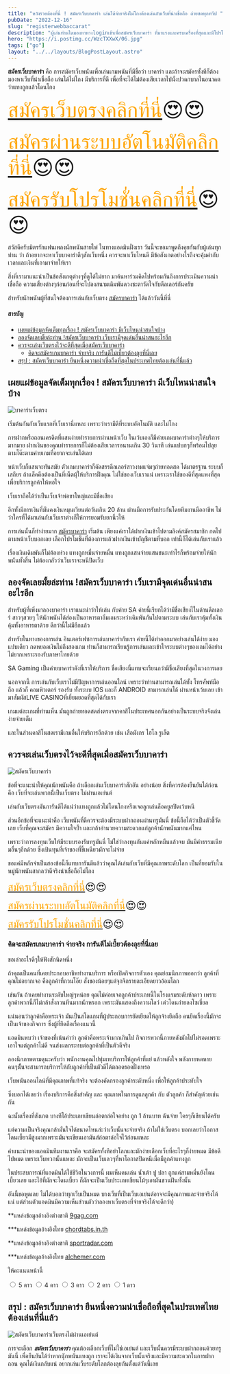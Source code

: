```yaml
---
title: "หวังรวยต้องที่นี่ ! สมัครเว็บบาคาร่า เล่นได้จ่ายจริงไม่โกงต้องเล่นกับเว็บที่น่าเชื่อถือ ถ่ายสดทุกทวีป "
pubDate: "2022-12-16"
slug: "registerwebbaccarat"
description: "ผู้เล่นท่านใดมองหาทางloginเข้าเพื่อสมัครเว็บบาคาร่า ที่มาแรงและครบเครื่องที่สุดและมีโปรโมชั่นเครดิตให้ต้องกดกับเรา หรือจะเล่นเกมอื่นก็มีหมด"
hero: "https://i.postimg.cc/WzcTXXwX/06.jpg"
tags: ["go"]
layout: "../../layouts/BlogPostLayout.astro"
---
```


**สมัครเว็บบาคาร่า** คือ การสมัครเว็บพนันเพื่อเล่นเกมพนันที่มีชื่อว่า บาคาร่า และถ้าจะสมัครทั้งทีก็ต้องมองหาเว็บที่น่าเชื่อถือ เล่นได้ไม่โกง มีบริการที่ดี เพื่อที่จะได้ไม่ต้องเสียเวลาไปนั่งปวดกบาลในอนาคตว่าแทงถูกแล้วโดนโกง

<font size= "7">[<span style="color:orange">สมัครเว็บตรงคลิกที่นี่</span>](https://nazavip.com/26174/t41626o2r59456244323y2m2l464p4)😍😍</font>

<font size= "7">[<span style="color:orange">สมัครผ่านระบบอัตโนมัติคลิกที่นี่</span>](https://nazavip.com/26174/t41626o2r59456244323y2m2l464p4)😍😍</font>

<font size= "7">[<span style="color:orange">สมัครรับโปรโมชั่นคลิกที่นี</span>่](https://nazavip.com/26174/t41626o2r59456244323y2m2l464p4)😍😍</font>

สวัสดีครับมิตรรักแฟนเพลงนักพนันสายไพ่ ในทางแอดมินฝั่งเรา วันนี้จะขอมาพูดถึงคุยกันกับผู้เล่นทุกท่าน ว่า ถ้าอยากจะหาเว็บบาคาร่าดีๆสักเว็บหนึ่ง ควรจะหาเว็บไหนดี มีข้อสังเกตอย่างไรถึงจะคุ้มค่ากับเวลาและเงินที่เอามาจ่ายให้เรา  

สิ่งที่เรามาแนะนำเป็นข้อสังเกตุต่างๆที่ดูได้ไม่ยาก มาค้นหาร่วมคิดไปพร้อมกันถึงการประเมินความน่าเชื่อถือ  ความเสี่ยงต่างๆก่อนก่อนที่จะไปลงสนามเดิมพันดวงชะตาวัดใจกับดีลเลอร์กันครับ


สำหรับนักพนันผู้ที่สนใจต้องการเล่นกับเว็บตรง [สมัครบาคาร่า](registerbaccarat) ได้แล้ววันนี้ที่นี่ 




#### สารบัญ
- [เผยแผ่ข้อมูลจัดเต็มทุกเรื่อง ! สมัครเว็บบาคาร่า มีเว็บไหนน่าสนใจบ้าง ](#เผยแผ่ข้อมูลจัดเต็มทุกเรื่อง--สมัครเว็บบาคาร่า-มีเว็บไหนน่าสนใจบ้าง-)
- [ลองจัดเลยมั้ยล่ะท่าน !สมัครเว็บบาคาร่า เว็บเรามีจุดเด่นอื่นน่าสนอะไรอีก](#ลองจัดเลยมั้ยล่ะท่าน-สมัครเว็บบาคาร่า-เว็บเรามีจุดเด่นอื่นน่าสนอะไรอีก)
- [ควรจะเล่นเว็บตรงไว้จะดีที่สุดเมื่อสมัครเว็บบาคาร่า](#ควรจะเล่นเว็บตรงไว้จะดีที่สุดเมื่อสมัครเว็บบาคาร่า)
  - [คิดจะสมัครเกมบาคาร่า จ่ายจริง การันตีไม่เบี้ยวต้องลุยที่นี่เลย](#คิดจะสมัครเกมบาคาร่า-จ่ายจริง-การันตีไม่เบี้ยวต้องลุยที่นี่เลย)
- [สรุป : สมัครเว็บบาคาร่า ยืนหนึ่งความน่าเชื่อถือที่สุดในประเทศไทยต้องเล่นที่นี่แล้ว](#สรุป--สมัครเว็บบาคาร่า-ยืนหนึ่งความน่าเชื่อถือที่สุดในประเทศไทยต้องเล่นที่นี่แล้ว)

## เผยแผ่ข้อมูลจัดเต็มทุกเรื่อง ! สมัครเว็บบาคาร่า มีเว็บไหนน่าสนใจบ้าง <a name="01"></a>




![บาคาร่าเว็บตรง](https://i.postimg.cc/WzcTXXwX/06.jpg)

เริ่มต้นกันกับเว็บแรกที่เว็บเรานี่แหละ เพราะว่าเรามีดีที่ระบบอัตโนมัติ และไม่โกง

การฝากหรือถอนเครดิตที่แสนง่ายทำรายการผ่านหน้าเว็บ  ในเว้บเองก็มีค่ายเกมบาคาร่าต่างๆให้บริการมากมาย ฝากเงินของคุณทำรายการก็ไม่ต้องเสียเวลารอนานเกิน 30 วินาที เล่นแปบกๆก็พร้อมไปลุยตามโต๊ะตามค่ายเกมที่อยากจะเล่นได้เลย

หน้าเว็บก็แสนจะทันสมัย ตัวเกมบาคาร่าก็คัดสรรดีลเลอร์สาวงามแจ่มๆถ่ายทอดสด ได้มาตรฐาน ระบบก็เสถียร ถ้าแล็คคือต้องเป็นที่เน็ตผุ้ให้บริการฝั่งคุณ ไม่ใช่ของเว็บเราแน่ เพราะเราใช้ของดีที่สุดแพงที่สุดเพื่อบริการลูกค้าให้พอใจ

 

เว็บเราถือได้ว่าเป็นเว็บเจ้าพ่อขาใหญ่และมีชื่อเสียง

อีกทั้งมีการเงินที่มั่นคงเงินหมุนเวียนต่อวันเกิน 20 ล้าน ผ่านมือการรับประกันโดยทีมงานมืออาชีพ  ไม่ว่าใครที่ได้มาเล่นกับเว็บเราต่างก็ให้การยอมรับยกนิ้วให้ 

 การเล่นนั้นก็ทำง่ายมาก [สมัครบาคาร่า](registerbaccarat) เริ่มต้น เพียงแค่เราได้ฝากเงินเข้าไปตามลิงค์สมัครสมาชิก กดไปตามหน้าเว็บบอกเลย เลือกโปรโมชั่นที่ต้องการแล้วฝากเงินเข้าบัญชีตามที่บอก เท่านี้ก็ได้เล่นกับเราแล้ว

เรื่องเงินเดิมพันก็ไม่ต้องห่วง แทงถูกหมื่นจ่ายหมื่น แทงถูกแสนจ่ายแสนชนะเท่าไรก็พร้อมจ่ายให้นักพนันทั้งสิ้น ไม่ต้องกลัวว่าเว็บเราจะหนีปิดเว็บ

## ลองจัดเลยมั้ยล่ะท่าน !สมัครเว็บบาคาร่า เว็บเรามีจุดเด่นอื่นน่าสนอะไรอีก


สำหรับผู้ที่เพิ่งมาลองบาคาร่า เราแนะนำว่าให้เล่น กับค่าย SA ค่ายนี้เรียกได้ว่ามีชื่อเสียงไในด้านดีลเลอร์ สาวๆสวยๆ ให้นักพนันได้ส่องเป็นอาหารตาอิ่มเอมระหว่าเดิมพันกันไปตามระบบ 
เล่นกับเราคุ้มทั้งเงินคุ้มทั้งอาหารตาด้วย ดีกว่านี้ไม่มีอีกแล้ว

สำหรับในทางของการเล่น อินเตอร์เฟซการเล่นบาคาร่ากับเรา ค่ายนี้ได้ทำออกมาอย่างเล่นได้ง่าย มองแปบเดียว กดหยอดเงินไม่ถึงสองเกม ท่านก็สามารถเรียนรู้การเล่นและเข้าใจระบบต่างๆของเกมได้อย่างไม่ยากเพราะรองรับภาษาไทยด้วย

 

SA Gaming เป็นค่ายบาคาร่าดังที่เราให้บริการ ชื่อเสียงนี่แทบจะเรียนกว่ามีชื่อเสียงที่สุดในวงการเลย

 

นอกจากนี้ การเล่นกับเว็บเราไม่มีปัญหาการเล่นออนไลน์ เพราะว่าท่านสามารถเล่นได้ทั้ง โทรศัพท์มือถือ แล้วก็ คอมพิวเตอร์ รองรับ ทั้งระบบ IOS และก็ ANDROID สามารถเล่นได้ ผ่านหน้าเว้บเลย เข้ามาสัมผัสLIVE CASINOที่เยี่ยมยอดที่สุดได้กับเรา 

เกมแต่ละเกมที่ท่านเห็น มันถูกถ่ายทอดสดส่งตรงจากคาสิโนประเทศนอกกันอย่างเป็นระบบจริงจังเล่นง่ายจ่ายเต็ม

และในส่วนคาสิโนสดเรามีเกมอื่นให้บริการอีกด้วย เช่น เสือมังกร ไฮโล รูเล็ต 

## ควรจะเล่นเว็บตรงไว้จะดีที่สุดเมื่อสมัครเว็บบาคาร่า 

![สมัครเว็บบาคาร่า](https://i.postimg.cc/852Px1Nd/05.jpg)


ข้อที่จะแนะนำให้คุณนักพนันคือ ถ้าเลือกเล่นเว็บบาคาร่าสักอัน อย่างน้อย สิ่งที่ควรต้องยืนยันได้ก่อนคือ เว็บที่จะเล่นพวกนี่้เป็นเว็บตรง ไม่ผ่านเอเย่นต์ 

เล่นกับเว็บตรงมันการันตีได้แน่ว่าแทงถูกแล้วไม่โดนโกงหรือเจอลูกเล่นล็อคยูสปิดเว้บหนี

ส่วนอีกข้อที่จะแนะนำคือ เว็บพนันที่ดีควรจะต้องมีระบบฝากถอนผ่านทรูมันนี่ ข้อนี้ถือได้ว่าเป็นตัวชี้วัดเลย เว็บที่คุณจะสมัคร มีความใจป้ำ และกล้าอำนวยความสะดวกแก่ลูกค้านักพนันมากแค่ไหน

เพราะว่าการลงทุนเว็บให้มีระบบรองรับทรูมันนี่ ไม่ใช่ว่าลงทุนกันแค่หลักหมืนแล้วจบ มันมีค่าธรรมเนียมอื่นๆอีกด้วย ซึ่งเป้นทุนที่เจ้าของที่ขี้เหนียวมักจะไม่จ่าย

ขอแค่มีหลักจำเป็นสองข้อนี้ก็แทบการันตีแล้วว่าคุณได้เล่นกับเว็บที่มีคุณภาพระดับโลก เป็นที่ยอมรับในหมู่นักพนันสากลว่าดีจริงน่าเชื่อถือไม่โกง

<font size= "5">[<span style="color:orange">สมัครเว็บตรงคลิกที่นี่</span>](https://nazavip.com/26174/t41626o2r59456244323y2m2l464p4)😍😍</font>

<font size= "5">[<span style="color:orange">สมัครผ่านระบบอัตโนมัติคลิกที่นี่</span>](https://nazavip.com/26174/t41626o2r59456244323y2m2l464p4)😍😍</font>

<font size= "5">[<span style="color:orange">สมัครรับโปรโมชั่นคลิกที่นี</span>่](https://nazavip.com/26174/t41626o2r59456244323y2m2l464p4)😍😍</font>

 
### คิดจะสมัครเกมบาคาร่า จ่ายจริง การันตีไม่เบี้ยวต้องลุยที่นี่เลย


ขอเล่าอะไรดีๆให้ฟังสักนิดหนึ่ง

ถ้าคุณเป็นคนที่เคยประกอบอาชีพทำงานบริการ หรือเปิดกิจการตัวเอง คุณย่อมนึกภาพออกว่า ลูกค้าที่คุณไม่อยากเจอ คือลูกค้าที่กวนโอ๊ย สั่งของน้อยๆแต่จุกจิกรายละเอียดยาวอ้อมโลก 

เช่นกัน ถ้าเคยทำงานระดับใหญ่ๆหน่อย คุณไม่ค่อยเจอลูกค้าประเภทนี้ในโรงแรมระดับห้าดาว เพราะลูกค้าพวกนี้ก็ไม่กล้าสั่งกวนทีนมากนักหรอก เพราะมันแสดงถึงความโลว์ เด๋วโดนถ่ายลงโซเชี่ยล

แน่นอนว่าลูกค้าคือพระเจ้า มันเป็นสโลแกนที่ผู้ประกอบการยัดเยียดให้ลูกจ้างยึดถือ คนยึดเรื่องนี้มักจะเป็นเจ้าของกิจการ ซึ่งผู้ที่ยึดถือเรื่องแนวนี้ 

แอดมินพบว่า เจ้าของที่เน้นคำว่า ลูกค้าคือพระเจ้ามากเกินไป กิจการพวกนี้ภายหลังมักไปไม่รอดเพราะเอาใจแต่ลูกค้าไม่ดี  จนส่งผลกระทบต่อลูกค้าที่เป็นตัวดีจริง 

ลองนึกภาพตามดุนะครับว่า พนักงานคุณไปทุ่มเทบริการให้ลูกค้าที่แย่ แล้วพลังใจ พลังกายหดหาย คนๆนัั้นจะสามารถบริการให้กับลูกค้าที่เป็นตัวดีได้ตลอดรอดฝั่งเหรอ

เว็บพนันออนไลน์ที่มีคุณภาพที่แท้จริง จะต้องคัดกรองลูกค้าระดับหนึ่ง เพื่อให้ลูกค้าประทับใจ

 

ซึ่งบอกได้เลยว่า เรื่องบริการคือสิ่งสำคัญ และ คุณภาพในการดูแลลูกค้า กับ ตัวลูกค้า ก็สำคัญด้วยเช่นกัน

ฉะนั้นเรื่องที่สังเกต บางทีไอ้ประเภทเขียนล่อตาล่อใจอย่าง ถูก 1 ล้านบาท ฉันจ่าย ใครๆก็เขียนได้ครับ 

แต่ความเป็นจริงคุณกล้ามั่นใจได้ขนาดไหนล่ะว่าเว็บนั้นจะจ่ายจริง ถ้าไม่ใช่เว็บตรง บอกเลยว่าโอกาสโดนเบี้ยวมีสูงมากเพราะมันจะเขียนเอามันส์ล่อตาล่อใจไว้ก่อนแหละ


คำแนะนำของแอดมินทีมงานเราคือ จะสมัครทั้งทีอย่าโลภและมักง่ายเลือกเว็บที่อะไรๆก็ง่ายหมด มีข้อดีไปหมด เพราะเว็บพวกนั้นแหละ มักจะเป็นเว็บเลวๆที่หาโอกาสปิดหนีเมื่อมีลูกค้าแทงถูก

ในประสบการณ์ที่แอดมินได้ใช้ชีวิตในวงการนี้ ผมเห็นคนเล่น น้ำเต้า ปู ปลา ถูกแค่สามหมี่นยังโดนเบี้ยวเลย และไอ้ที่มักจะโดนเบี้ยว ก็มักจะเป็นเว็บประเภทเขียนโม้ๆเอามันชวนฝันทั้งนั้น

อันนี้ขอพูดเลย ไม่ได้บอกว่าทุกเว็บเป็นหมด บางเว็บที่เป็นเว็บเอเย่นต์อาจจะมีคุณภาพและจ่ายจริงได้แน่ แต่ส่วนตัวแอดมินมีความเห็นส่วนตัวว่าลองหาเว็บตรงที่จ่ายจริงได้จะดีกว่า) 

**แหล่งข้อมูลอ้างอิงต่างชาติ [9gag.com](https://9gag.com/)

***แหล่งข้อมูลอ้างอิงไทย  [chordtabs.in.th](https://chordtabs.in.th/)



**แหล่งข้อมูลอ้างอิงต่างชาติ [sportradar.com](https://sportradar.com/regions/?redirect_to=)

***แหล่งข้อมูลอ้างอิงไทย  [alchemer.com](https://www.alchemer.com/)

ให้คะแนนหน้านี้
<head>
  <meta charset="UTF-8">
  <link rel="stylesheet" type="text/css" href="style.css">
  <title>Star rating using pure CSS</title>
</head>

<body>
  <div class="rate">
    <input type="radio" id="star5" name="rate" value="5" />
    <label for="star5" title="text">5 ดาว</label>
    <input type="radio" id="star4" name="rate" value="4" />
    <label for="star4" title="text">4 ดาว</label>
    <input type="radio" id="star3" name="rate" value="3" />
    <label for="star3" title="text">3 ดาว</label>
    <input type="radio" id="star2" name="rate" value="2" />
    <label for="star2" title="text">2 ดาว</label>
    <input type="radio" id="star1" name="rate" value="1" />
    <label for="star1" title="text">1 ดาว</label>
  </div>
</body>

## สรุป : สมัครเว็บบาคาร่า ยืนหนึ่งความน่าเชื่อถือที่สุดในประเทศไทยต้องเล่นที่นี่แล้ว

![สมัครเว็บบาคาร่าเว็บตรงไม่ผ่านเอเย่นต์](https://i.postimg.cc/0NNQwWVS/04.jpg)

การจะเลือก ***สมัครเว็บบาคาร่า*** คุณต้องเลือกเว็บที่ไม่ใช่เอเย่นต์ และเว็บนั้นควรมีระบบฝากถอนด้วยทรูมันนี่ เพื่อยืนยันได้ว่าหากนุักพนันแทงถูก เราจะได้เงินจากเว็บนั้นจริงและมีความสะดวกในการฝากถอน 
คุณได้เงินกลับแน่ อยากเล่นเว็บระดับโลกต้องลุยกันตั้งแต่วันนี้เลย


